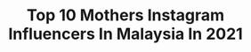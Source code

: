 ---
title: Top 10 Mothers Instagram Influencers In Malaysia In 2021
description: >-
  Find top mothers Instagram influencers in Malaysia in 2021. Most popular hashtags: #covid19 #stayhome #mothersday.
platform: Instagram
hits: 60
text_top: Identify the most popular Instagram influencers on inBeat.
text_bottom: Our platform holds 60 Instagram influencers like this in Malaysia for you to contact.
profiles:
  - username: "duduannann"
    fullname: >-
      Dudu Ann 📍🇲🇾
    bio: >-
      Mother of @jayhin.jae FB Page ： Dudu Ann 52k followers Job & Cooperation 📧
    location: "Malaysia"
    followers: 104636
    engagement: 115
    commentsToLikes: 0.022336
    id: ck8sy0ugzjcb70j78ufpgpj4t
    verified: false
    hashtags: "#lazadabiggestonedaysale, #lazada1111, #genglazada, #lazadamy"
  - username: "rodziah_hanim"
    fullname: >-
      Rodziah Hanim
    bio: >-
      A devoted wife A working mother of 4 "Life is beautiful if everything is for Allah" ▶Terus dari kuali dapur ku...😊◀
    location: "Malaysia"
    followers: 20711
    engagement: 445
    commentsToLikes: 0.160692
    id: ckf5x8e8iusi70j23bqqs9ytp
    verified: false
    hashtags: "#masakapahariini, #malaysianfood, #sayamasak, #sekadarberkongsimasakan"
  - username: "aidarazman"
    fullname: >-
      𝐀 𝐈 𝐃 𝐀 ☁️
    bio: >-
      Welcome to my digital diary 🇲🇾 Syafrique Daniel ♡ Mother to @ayeeda.kl
    location: "Malaysia"
    followers: 135158
    engagement: 753
    commentsToLikes: 0.005924
    id: ck0tw8ayaecf00i19vuy1gp1k
    verified: false
    hashtags: "#ayeedababes, #aidashares, #youshouldtoo, #stayconsistentok"
  - username: "motheranddaughter_diary"
    fullname: >-
      Mother and Daughter Diary
    bio: >-
      "Queens Raising Queens" Dm/Email for Adverts/Collaborations/Review #motheranddaughter_diary
    location: "Malaysia"
    followers: 123547
    engagement: 101
    commentsToLikes: 0.021481
    id: ck15q65ud1ape0i19uwiuclha
    verified: false
    hashtags: "#gianniandgiselle, #twingirls, #twins, #sisters"
  - username: "carinesalameh"
    fullname: >-
      Carine Salameh Shalhoob🇱🇧
    bio: >-
      Married to my best friend Mother of two angels TV host/actress @crockscreation founder fb page/Twitter:carine salameh Tiktok carineshalhoob
    location: "Malaysia"
    followers: 75365
    engagement: 81
    commentsToLikes: 0.042507
    id: ck5q9b4xaa89d0i11y89pjq71
    verified: false
    hashtags: "#carinesalamehworld, #carinesalameh, #instalive, #ramadan2020"
  - username: "daenerysnation"
    fullname: >-
      
    bio: >-
      🌐 Original content. 🍿 I review movies on @gulyreviews
    location: "Malaysia"
    followers: 41217
    engagement: 1056
    commentsToLikes: 0.112566
    id: ckf5mlaajucn90j23spf4io9g
    verified: false
    hashtags: "#kitharrington, #missandei, #hbo, #jonerys"
  - username: "spring_cottage"
    fullname: >-
      Spring Cottage
    bio: >-
      Team of aspiring wedding stylist ,floral designers ,decorators in the Ritz-Carlton & Westin hotelKL, Malaysia.Email us contact@springcottage.com.my
    location: "Malaysia"
    followers: 28040
    engagement: 100
    commentsToLikes: 0.006860
    id: ck13bg9q2va1v0i19jbtvh5d7
    verified: false
    hashtags: "#weddingdecor, #mothersday, #flowersbouquet, #wedding"
  - username: "petronastwintowers"
    fullname: >-
      Off. IG PETRONAS Twin Towers
    bio: >-
      PETRONAS Twin Towers, World's Highest Twin Structures
    location: "Malaysia"
    followers: 27723
    engagement: 74
    commentsToLikes: 0.014684
    id: ck5cjaos0uc640i11fcplmeqp
    verified: false
    hashtags: "#kitamestimenang, #hariibu, #petronastwintowers, #celebratinglife"
  - username: "feniasworld"
    fullname: >-
      Travel blogger • Fenia ✈🤘
    bio: >-
      🌎 follow me around the world 📸 My pics: 44 countries 📩 feniasworld@gmail.com 📌Malaysia 👭Love my sis @sazzito
    location: "Malaysia"
    followers: 53287
    engagement: 374
    commentsToLikes: 0.046290
    id: ck60029k1ctu60i14dgo1jhth
    verified: false
    hashtags: "#sailing, #sunnyday, #beach, #langkawiyachtclubhotel"
  - username: "pixiegoh"
    fullname: >-
      PixXie Goh 🧚🏽‍♀️
    bio: >-
      📧 pixxieg@gmail.com 👑 Miss Scuba Malaysia 2016 🌊 PADI Rescue Scuba Diver 🌱nature lover #life #live #dive
    location: "Malaysia"
    followers: 27854
    engagement: 303
    commentsToLikes: 0.054922
    id: ck0vzrrafale30i19hgb2gxk2
    verified: false
    hashtags: "#tanskin, #kualalumpur, #scubadive, #mco"
---